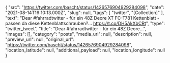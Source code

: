 {
  "src": "https://twitter.com/bascht/status/1426576904929284098",
  "date": "2021-08-14T16:10:13.000Z",
  "slug": null,
  "tags": [
    "twitter",
    "[Collection]"
  ],
  "text": "Dear #fahrradtwitter - für ein 48Z Deore XT FC-T781 Kettenblatt - passen da diese Kettenblattschrauben?… https://t.co/DH5AkXbCRt",
  "type": "twitter_tweet",
  "title": "Dear #fahrradtwitter - für ein 48Z Deore…",
  "images": [],
  "category": "posts",
  "media_url": null,
  "description": null,
  "preview_url": null,
  "original_url": "https://twitter.com/bascht/status/1426576904929284098",
  "location_latitude": null,
  "additional_payload": null,
  "location_longitude": null
}